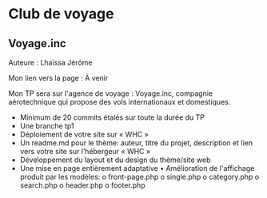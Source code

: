 # Club de voyage

## Voyage.inc

Auteure : Lhaïssa Jérôme

Mon lien vers la page : À venir

Mon TP sera sur l'agence de voyage : Voyage.inc, compagnie aérotechnique qui propose des vols internationaux et domestiques.

- Minimum de 20 commits étalés sur toute la durée du TP
- Une branche tp1
- Déploiement de votre site sur « WHC »
- Un readme.md pour le thème: auteur, titre du projet, description et lien vers votre site sur l’hébergeur « WHC »
- Développement du layout et du design du thème/site web
- Une mise en page entièrement adaptative
  • Amélioration de l'affichage produit par les modèles:
  o front-page.php
  o single.php
  o category.php
  o search.php
  o header.php
  o footer.php
